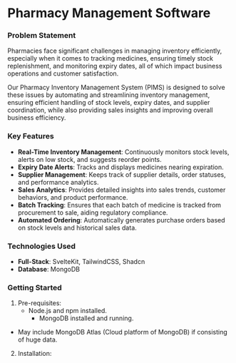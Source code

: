 # Pharmacy Management Software

### Problem Statement
Pharmacies face significant challenges in managing inventory efficiently, especially when it comes to tracking medicines, ensuring timely stock replenishment, and monitoring expiry dates, all of which impact business operations and customer satisfaction.

Our Pharmacy Inventory Management System (PIMS) is designed to solve these issues by automating and streamlining inventory management, ensuring efficient handling of stock levels, expiry dates, and supplier coordination, while also providing sales insights and improving overall business efficiency.

### Key Features
- **Real-Time Inventory Management**: Continuously monitors stock levels, alerts on low stock, and suggests reorder points.
- **Expiry Date Alerts**: Tracks and displays medicines nearing expiration.
- **Supplier Management**: Keeps track of supplier details, order statuses, and performance analytics.
- **Sales Analytics**: Provides detailed insights into sales trends, customer behaviors, and product performance.
- **Batch Tracking**: Ensures that each batch of medicine is tracked from procurement to sale, aiding regulatory compliance.
- **Automated Ordering**: Automatically generates purchase orders based on stock levels and historical sales data.

### Technologies Used
- **Full-Stack**: SvelteKit, TailwindCSS, Shadcn
- **Database**: MongoDB

### Getting Started 
1. Pre-requisites:
    - Node.js and npm installed.
      - MongoDB installed and running.
  - May include MongoDB Atlas (Cloud platform of MongoDB) if consisting of huge data.

2. Installation:
 